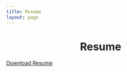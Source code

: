 ```yaml
---
title: Resume
layout: page
---
```


<h1 style="text-align: center;">Resume</h1>

<a href="/assets/downloadable/AlexanderWoodsResume.docx" download style="text-align: center;">Download Resume</a>